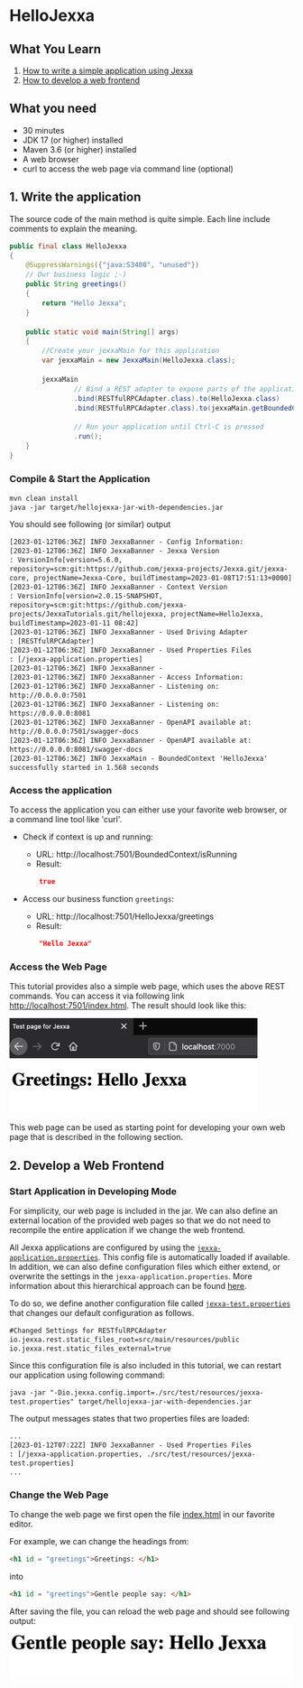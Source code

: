 # HelloJexxa

## What You Learn

1.  [How to write a simple application using Jexxa](#1-Write-the-application)
2.  [How to develop a web frontend](#2-Develop-a-Web-Frontend)

## What you need

*   30 minutes
*   JDK 17 (or higher) installed 
*   Maven 3.6 (or higher) installed
*   A web browser
*   curl to access the web page via command line (optional)

## 1. Write the application

The source code of the main method is quite simple. Each line include comments to explain the meaning.  

```java     
public final class HelloJexxa
{
    @SuppressWarnings({"java:S3400", "unused"})
    // Our business logic ;-)
    public String greetings()
    {
        return "Hello Jexxa";
    }

    public static void main(String[] args)
    {
        //Create your jexxaMain for this application
        var jexxaMain = new JexxaMain(HelloJexxa.class);

        jexxaMain
                // Bind a REST adapter to expose parts of the application
                .bind(RESTfulRPCAdapter.class).to(HelloJexxa.class)               // Get greetings: http://localhost:7501/HelloJexxa/greetings
                .bind(RESTfulRPCAdapter.class).to(jexxaMain.getBoundedContext())  // Get stats: http://localhost:7501/BoundedContext/isRunning

                // Run your application until Ctrl-C is pressed
                .run();
    }
}
```

### Compile & Start the Application
```console                                                          
mvn clean install
java -jar target/hellojexxa-jar-with-dependencies.jar
```
You should see following (or similar) output
```console
[2023-01-12T06:36Z] INFO JexxaBanner - Config Information: 
[2023-01-12T06:36Z] INFO JexxaBanner - Jexxa Version                  : VersionInfo[version=5.6.0, repository=scm:git:https://github.com/jexxa-projects/Jexxa.git/jexxa-core, projectName=Jexxa-Core, buildTimestamp=2023-01-08T17:51:13+0000]
[2023-01-12T06:36Z] INFO JexxaBanner - Context Version                : VersionInfo[version=2.0.15-SNAPSHOT, repository=scm:git:https://github.com/jexxa-projects/JexxaTutorials.git/hellojexxa, projectName=HelloJexxa, buildTimestamp=2023-01-11 08:42]
[2023-01-12T06:36Z] INFO JexxaBanner - Used Driving Adapter           : [RESTfulRPCAdapter]
[2023-01-12T06:36Z] INFO JexxaBanner - Used Properties Files          : [/jexxa-application.properties]
[2023-01-12T06:36Z] INFO JexxaBanner - 
[2023-01-12T06:36Z] INFO JexxaBanner - Access Information: 
[2023-01-12T06:36Z] INFO JexxaBanner - Listening on: http://0.0.0.0:7501
[2023-01-12T06:36Z] INFO JexxaBanner - Listening on: https://0.0.0.0:8081
[2023-01-12T06:36Z] INFO JexxaBanner - OpenAPI available at: http://0.0.0.0:7501/swagger-docs
[2023-01-12T06:36Z] INFO JexxaBanner - OpenAPI available at: https://0.0.0.0:8081/swagger-docs
[2023-01-12T06:36Z] INFO JexxaMain - BoundedContext 'HelloJexxa' successfully started in 1.568 seconds
```

### Access the application
To access the application you can either use your favorite web browser, or a command line tool like 'curl'. 

*   Check if context is up and running:
    *   URL: http://localhost:7501/BoundedContext/isRunning
    *   Result:
    ```Json 
        true
    ```
    
*   Access our business function `greetings`:
    *   URL: http://localhost:7501/HelloJexxa/greetings
    *   Result: 
    ```Json 
        "Hello Jexxa" 
    ```
### Access the Web Page
This tutorial provides also a simple web page, which uses the above REST commands. You can access it via following link [http://localhost:7501/index.html](http://localhost:7501/index.html). The result should look like this:

![Webpage](images/Webpage.jpg)

This web page can be used as starting point for developing your own web page that is described in the following section. 

## 2. Develop a Web Frontend

### Start Application in Developing Mode
For simplicity, our web page is included in the jar. We can also define an external location of the provided web pages so that we do not need to recompile the entire application if we change the web frontend. 

All Jexxa applications are configured by using the [`jexxa-application.properties`](src/main/resources/jexxa-application.properties). This config file is automatically loaded if available. 
In addition, we can also define configuration files which either extend, or overwrite the settings in the `jexxa-application.properties`. More information about this hierarchical approach can be found [here](https://jexxa-projects.github.io/Jexxa/jexxa_reference.html#_properties_files).

To do so, we define another configuration file called [`jexxa-test.properties`](src/test/resources/jexxa-test.properties) that changes our default configuration as follows.
```properties                                                          
#Changed Settings for RESTfulRPCAdapter
io.jexxa.rest.static_files_root=src/main/resources/public
io.jexxa.rest.static_files_external=true
```

Since this configuration file is also included in this tutorial, we can restart our application using following command: 
```console                                                          
java -jar "-Dio.jexxa.config.import=./src/test/resources/jexxa-test.properties" target/hellojexxa-jar-with-dependencies.jar
```
The output messages states that two properties files are loaded: 
```console
...
[2023-01-12T07:22Z] INFO JexxaBanner - Used Properties Files          : [/jexxa-application.properties, ./src/test/resources/jexxa-test.properties]
...
```

### Change the Web Page 

To change the web page we first open the file [index.html](src/main/resources/public/index.html) in our favorite editor.  

For example, we can change the headings from: 
```html
<h1 id = "greetings">Greetings: </h1>
```
into 
```html
<h1 id = "greetings">Gentle people say: </h1>
```

After saving the file, you can reload the web page and should see following output:
![](images/ChangedWebPage.png)